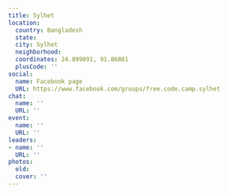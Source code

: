 ```yaml
---
title: Sylhet
location:
  country: Bangladesh
  state: 
  city: Sylhet
  neighborhood: 
  coordinates: 24.899091, 91.86881
  plusCode: ''
social:
  name: Facebook page
  URL: https://www.facebook.com/groups/free.code.camp.sylhet
chat:
  name: ''
  URL: ''
event:
  name: ''
  URL: ''
leaders:
- name: ''
  URL: ''
photos:
  old: 
  cover: ''
---
```

